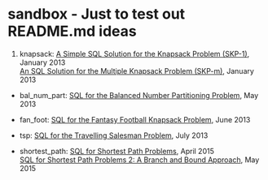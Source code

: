 # sandbox - Just to test out README.md ideas

1. knapsack:      <a href="http://aprogrammerwrites.eu/?p=560" target="_blank">A Simple SQL Solution for the Knapsack Problem (SKP-1)</a>, January 2013<br />
                  <a href="http://aprogrammerwrites.eu/?p=635" target="_blank">An SQL Solution for the Multiple Knapsack Problem (SKP-m)</a>, January 2013

- bal_num_part:  <a href="http://aprogrammerwrites.eu/?p=803" target="_blank">SQL for the Balanced Number Partitioning Problem</a>, May 2013

- fan_foot:      <a href="http://aprogrammerwrites.eu/?p=878" target="_blank">SQL for the Fantasy Football Knapsack Problem</a>, June 2013

- tsp:           <a href="http://aprogrammerwrites.eu/?p=896" target="_blank">SQL for the Travelling Salesman Problem</a>, July 2013

- shortest_path: <a href="http://aprogrammerwrites.eu/?p=1391" target="_blank">SQL for Shortest Path Problems</a>, April 2015<br />
                  <a href="http://aprogrammerwrites.eu/?p=1415" target="_blank">SQL for Shortest Path Problems 2: A Branch and Bound Approach</a>, May 2015
